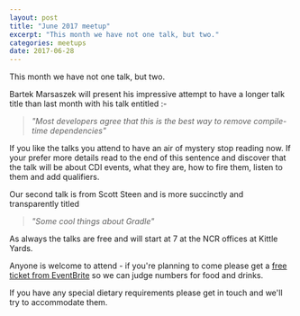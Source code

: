```yaml
---
layout: post
title: "June 2017 meetup"
excerpt: "This month we have not one talk, but two."
categories: meetups 
date: 2017-06-28
---
```


This month we have not one talk, but two.

Bartek Marsaszek will present his impressive attempt to have a longer talk title than last month with his talk entitled :-

> *"Most developers agree that this is the best way to remove compile-time dependencies"* 

If you like the talks you attend to have an air of mystery stop reading now. If your prefer more details read to the end of this sentence and discover that the talk will be about CDI events, what they are, how to fire them, listen to them and add qualifiers.

Our second talk is from Scott Steen and is more succinctly and transparently titled

> *"Some cool things about Gradle"*

As always the talks are free and will start at 7 at the NCR offices at Kittle Yards.

Anyone is welcome to attend - if you're planning to come please get a [free ticket from EventBrite](https://www.eventbrite.co.uk/e/edjug-june-meetup-tickets-35571982758) so we can judge numbers for food and drinks.

If you have any special dietary requirements please get in touch and we'll try to accommodate them.
